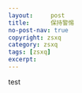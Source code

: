 ```yaml
---
layout:     post
title:      保持警惕
no-post-nav: true
copyright: zsxq
category: zsxq
tags: [zsxq]
excerpt:  
---
```


test